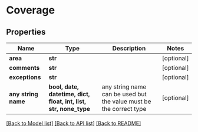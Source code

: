# Coverage


## Properties
Name | Type | Description | Notes
------------ | ------------- | ------------- | -------------
**area** | **str** |  | [optional] 
**comments** | **str** |  | [optional] 
**exceptions** | **str** |  | [optional] 
**any string name** | **bool, date, datetime, dict, float, int, list, str, none_type** | any string name can be used but the value must be the correct type | [optional]

[[Back to Model list]](../README.md#documentation-for-models) [[Back to API list]](../README.md#documentation-for-api-endpoints) [[Back to README]](../README.md)


